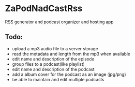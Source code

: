 # ZaPodNadCastRss
RSS generator and podcast organizer and hosting app


## Todo:
-	upload a mp3 audio file to a server storage
-	read the metadata and length from the mp3 when available
-	edit name and description of the episode
-	group files to a podcast(like playlist)
-	edit name and description of the podcast
-	add a album cover for the podcast as an image (jpg/png)
-	be able to maintain and edit multiple podcasts